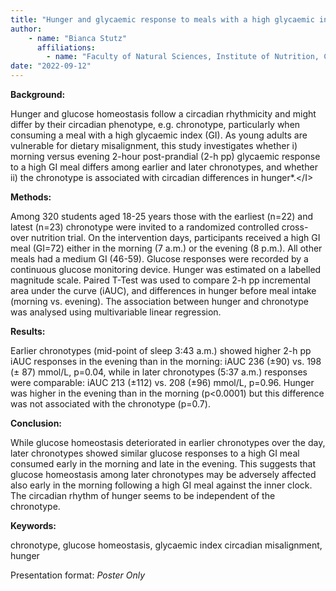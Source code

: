 ```yaml
---
title: "Hunger and glycaemic response to meals with a high glycaemic index consumed in the morning or evening among students with earlier and later chronotype- ChroNu Study"
author: 
    - name: "Bianca Stutz"
      affiliations: 
        - name: "Faculty of Natural Sciences, Institute of Nutrition, Consumption and Health, Paderborn University"
date: "2022-09-12"
---
```


**Background:**

Hunger and glucose homeostasis follow a circadian rhythmicity and might
differ by their circadian phenotype, e.g. chronotype, particularly when
consuming a meal with a high glycaemic index (GI). As young adults are
vulnerable for dietary misalignment, this study investigates whether i)
morning versus evening 2-hour post-prandial (2-h pp) glycaemic response
to a high GI meal differs among earlier and later chronotypes, and
whether ii) the chronotype is associated with circadian differences in
hunger\*.&lt;/I&gt;

**Methods:**

Among 320 students aged 18-25 years those with the earliest (n=22) and
latest (n=23) chronotype were invited to a randomized controlled
cross-over nutrition trial. On the intervention days, participants
received a high GI meal (GI=72) either in the morning (7 a.m.) or the
evening (8 p.m.). All other meals had a medium GI (46-59). Glucose
responses were recorded by a continuous glucose monitoring device.
Hunger was estimated on a labelled magnitude scale. Paired T-Test was
used to compare 2-h pp incremental area under the curve (iAUC), and
differences in hunger before meal intake (morning vs. evening). The
association between hunger and chronotype was analysed using
multivariable linear regression.

**Results:**

Earlier chronotypes (mid-point of sleep 3:43 a.m.) showed higher 2-h pp
iAUC responses in the evening than in the morning: iAUC 236 (±90)
vs. 198 (± 87) mmol/L, p=0.04, while in later chronotypes (5:37 a.m.)
responses were comparable: iAUC 213 (±112) vs. 208 (±96) mmol/L, p=0.96.
Hunger was higher in the evening than in the morning (p&lt;0.0001) but
this difference was not associated with the chronotype (p=0.7). 

**Conclusion:**

While glucose homeostasis deteriorated in earlier chronotypes over the
day, later chronotypes showed similar glucose responses to a high GI
meal consumed early in the morning and late in the evening. This
suggests that glucose homeostasis among later chronotypes may be
adversely affected also early in the morning following a high GI meal
against the inner clock. The circadian rhythm of hunger seems to be
independent of the chronotype.

**Keywords:**

chronotype, glucose homeostasis, glycaemic index circadian misalignment,
hunger

Presentation format: *Poster Only*
